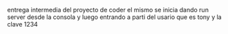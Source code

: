 entrega intermedia del proyecto de coder
el mismo se inicia dando run server desde la consola y luego entrando a parti del usario que es tony y la clave  1234
